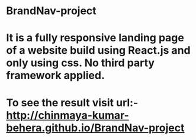 # BrandNav-project
# It is a fully responsive landing page of a website build using React.js and only using css. No third party framework applied.
# To see the result visit url:- http://chinmaya-kumar-behera.github.io/BrandNav-project  
